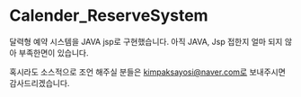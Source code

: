Calender_ReserveSystem
======================

달력형 예약 시스템을 JAVA jsp로 구현했습니다.
아직 JAVA, Jsp 접한지 얼마 되지 않아 부족한면이 있습니다.

혹시라도 소스적으로 조언 해주실 분들은 
kimpaksayosi@naver.com로 보내주시면 감사드리겠습니다.

